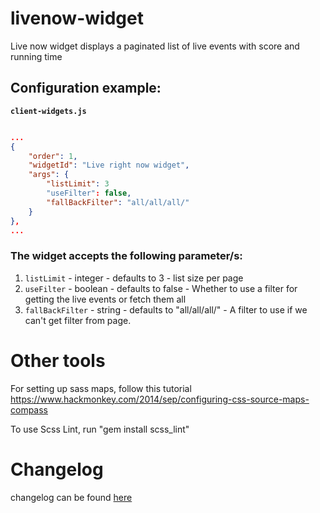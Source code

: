 # livenow-widget

Live now widget displays a paginated list of live events with score and running time

## Configuration example:

__`client-widgets.js`__

```json

...
{
    "order": 1,
    "widgetId": "Live right now widget",
    "args": {
        "listLimit": 3
        "useFilter": false,
        "fallBackFilter": "all/all/all/"
    }
},
...

```

### The widget accepts the following parameter/s:
1. `listLimit` - integer - defaults to 3 - list size per page
2. `useFilter` - boolean - defaults to false - Whether to use a filter for getting the live events or fetch them all
3. `fallBackFilter` - string - defaults to "all/all/all/" - A filter to use if we can't get filter from page.

# Other tools

For setting up sass maps, follow this tutorial https://www.hackmonkey.com/2014/sep/configuring-css-source-maps-compass

To use Scss Lint, run "gem install scss_lint"

# Changelog

changelog can be found [here](CHANGELOG.md)
